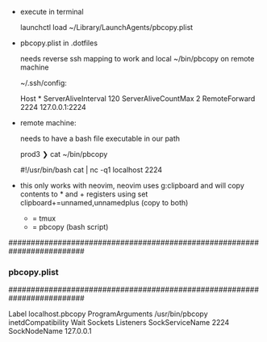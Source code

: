 
* execute in terminal

  launchctl load ~/Library/LaunchAgents/pbcopy.plist

* pbcopy.plist in .dotfiles

  needs reverse ssh mapping to work and local ~/bin/pbcopy on remote machine

  ~/.ssh/config:

  Host *
  ServerAliveInterval 120
  ServerAliveCountMax 2
  RemoteForward 2224 127.0.0.1:2224


* remote machine:

  needs to have a bash file executable in our path

    prod3 ❯ cat ~/bin/pbcopy

    #!/usr/bin/bash
    cat | nc -q1 localhost 2224

* this only works with neovim, neovim uses g:clipboard and will copy contents
  to * and + registers using set clipboard+=unnamed,unnamedplus (copy to both)
  * = tmux
  + = pbcopy (bash script)

#########################################################################
###                           pbcopy.plist                            ###
#########################################################################

<?xml version="1.0" encoding="UTF-8"?>
<!DOCTYPE plist PUBLIC "-//Apple Computer//DTD PLIST 1.0//EN" "http://www.apple.com/DTDs/PropertyList-1.0.dtd">
<plist version="1.0">
  <dict>
    <key>Label</key>
    <string>localhost.pbcopy</string>
    <key>ProgramArguments</key>
    <array>
      <string>/usr/bin/pbcopy</string>
    </array>
    <key>inetdCompatibility</key>
    <dict>
      <key>Wait</key>
      <false/>
    </dict>
    <key>Sockets</key>
    <dict>
      <key>Listeners</key>
      <dict>
        <key>SockServiceName</key>
        <string>2224</string>
        <key>SockNodeName</key>
        <string>127.0.0.1</string>
      </dict>
    </dict>
  </dict>
</plist>
